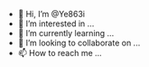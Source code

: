 - 👋 Hi, I’m @Ye863i
- 👀 I’m interested in ...
- 🌱 I’m currently learning ...
- 💞️ I’m looking to collaborate on ...
- 📫 How to reach me ...

<!---
Ye863i/Ye863i is a ✨ special ✨ repository because its `README.md` (this file) appears on your GitHub profile.
You can click the Preview link to take a look at your changes.
--->
